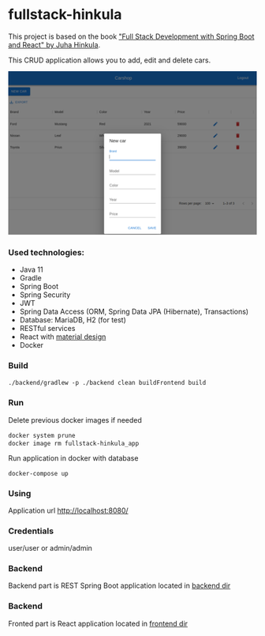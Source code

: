 # fullstack-hinkula

This project is based on the book ["Full Stack Development with Spring Boot and React" by Juha Hinkula](Juha_Hinkula_Full_stack_development_with_Spring_Boot_and_React_build.pdf.rar).

This CRUD application allows you to add, edit and delete cars.

![App screenshot](appscreen.png)

### Used technologies:
- Java 11
- Gradle
- Spring Boot
- Spring Security
- JWT
- Spring Data Access (ORM, Spring Data JPA (Hibernate), Transactions)
- Database: MariaDB, H2 (for test)
- RESTful services
- React with [material design](https://mui.com/material-ui)
- Docker

### Build 
```
./backend/gradlew -p ./backend clean buildFrontend build
```

### Run
Delete previous docker images if needed
```
docker system prune
docker image rm fullstack-hinkula_app
```
Run application in docker with database
```
docker-compose up
```

### Using
Application url [http://localhost:8080/](http://localhost:8080/)

### Credentials
user/user or admin/admin

### Backend
Backend part is REST Spring Boot application located in [backend dir](backend/README.md)

### Backend
Fronted part is React application located in [frontend dir](frontend/README.md)